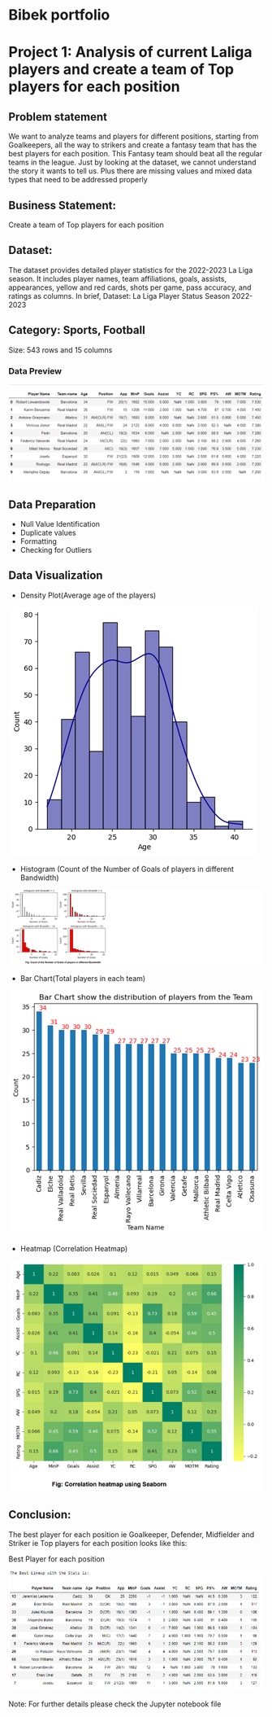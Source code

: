 # Bibek portfolio

# Project 1: Analysis of current Laliga players and create a team of Top players for each position 

## Problem statement
We want to analyze teams and players for different positions, starting from Goalkeepers, all
the way to strikers and create a fantasy team that has the best players for each position.
This Fantasy team should beat all the regular teams in the league.
Just by looking at the dataset, we cannot understand the story it wants to tell us. Plus there
are missing values and mixed data types that need to be addressed properly

## Business Statement:
Create a team of Top players for each position

## Dataset:
The dataset provides detailed player statistics for the 2022-2023 La Liga season.
It includes player names, team affiliations, goals, assists, appearances, yellow and red
cards, shots per game, pass accuracy, and ratings as columns. In brief,
Dataset: La Liga Player Status Season 2022-2023

## Category: Sports, Football
Size: 543 rows and 15 columns

### Data Preview
![Laliga Players](images/Data%20Preview.png)

## Data Preparation
- Null Value Identification
- Duplicate values
- Formatting
- Checking for Outliers

## Data Visualization
- Density Plot(Average age of the players)

![Average age of Players](images/Average%20age%20of%20players.png)

- Histogram (Count of the Number of Goals of players in different Bandwidth)
  
![Count of Players in the team](images/Histogram.png)
  
- Bar Chart(Total players in each team)

![Total players in each team](images/Total%20players%20in%20each%20team.png)

- Heatmap (Correlation Heatmap)

![Correlation Heatmap](images/Hitmap.png)

## Conclusion:
The best player for each position ie Goalkeeper, Defender, Midfielder and Striker ie
Top players for each position looks like this:

Best Player for each position

![Best Player for each position](images/Best%20Player%20for%20each%20position.png)


Note: For further details please check the Jupyter notebook file

